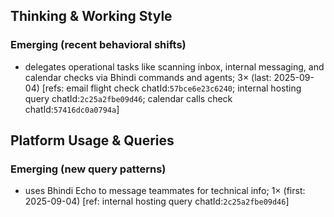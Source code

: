 ## Thinking & Working Style
### Emerging (recent behavioral shifts)
- delegates operational tasks like scanning inbox, internal messaging, and calendar checks via Bhindi commands and agents; 3× (last: 2025-09-04) [refs: email flight check chatId:`57bce6e23c6240`; internal hosting query chatId:`2c25a2fbe09d46`; calendar calls check chatId:`57416dc0a0794a`]

## Platform Usage & Queries
### Emerging (new query patterns)
- uses Bhindi Echo to message teammates for technical info; 1× (first: 2025-09-04) [ref: internal hosting query chatId:`2c25a2fbe09d46`]